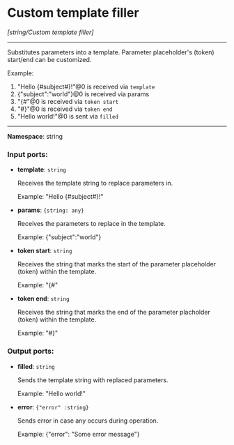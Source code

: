 # Custom template filler

_[string/Custom template filler]_

---

Substitutes parameters into a template. Parameter placeholder's (token) start/end can be customized.

Example:

1. "Hello {#subject#}!"@0 is received via `template`
2. {"subject":"world"}@0 is received via params
3. "{#"@0 is received via `token start`
4. "#}"@0 is received via `token end`
5. "Hello world!"@0 is sent via `filled`

---

__Namespace__: string

### Input ports:

* __template__: ` string `

    Receives the template string to replace parameters in.
    
    Example:
    "Hello {#subject#}!"


* __params__: ` {string: any} `

    Receives the parameters to replace in the template.
    
    Example: 
    {"subject":"world"}


* __token start__: ` string `

    Receives the string that marks the start of the parameter placeholder (token) within the template.
    
    Example:
    "{#"


* __token end__: ` string `

    Receives the string that marks the end of the parameter placholder (token) within the template.
    
    Example:
    "#}"

### Output ports:

* __filled__: ` string `

    Sends the template string with replaced parameters.
    
    Example:
    "Hello world!"


* __error__: ` {"error" :string} `

    Sends error in case any occurs during operation.
    
    Example: 
    {"error": "Some error message"}


